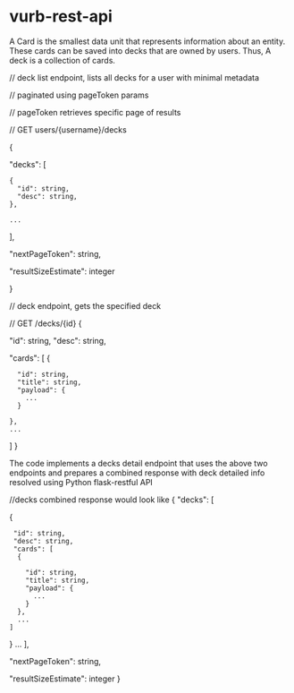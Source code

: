 # vurb-rest-api
A Card is the smallest data unit that represents information about an entity. These cards can be 
saved into decks that are owned by users. Thus, A deck is a collection of cards.  
 
// deck list endpoint, lists all decks for a user with minimal metadata 

// paginated using pageToken params 

// pageToken retrieves specific page of results 

// GET users/{username}/decks 

{ 

  "decks": [ 
  
    { 
      "id": string, 
      "desc": string, 
    }, 
  
    ... 
  ], 
  
  "nextPageToken": string, 

  "resultSizeEstimate": integer 
  
} 
 
// deck endpoint, gets the specified deck 

// GET /decks/{id} 
{ 

  "id": string, 
  "desc": string, 
  
  "cards": [ 
    { 
    
      "id": string, 
      "title": string, 
      "payload": { 
        ... 
      }
      
    }, 
    ... 
  ] 
} 
 
 The code implements a decks detail endpoint that uses the above two endpoints and prepares a combined 
response with deck detailed info resolved using Python flask-restful API

//decks combined response would look like 
{ 
  "decks": [ 
  
   { 
   
     "id": string, 
     "desc": string, 
     "cards": [ 
      { 
      
        "id": string, 
        "title": string, 
        "payload": { 
          ... 
        } 
      }, 
      ... 
    ] 
  } 
  ... 
  ], 
  
  "nextPageToken": string, 
  
  "resultSizeEstimate": integer 
} 

